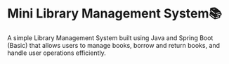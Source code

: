 # Mini Library Management System📚
A simple Library Management System built using Java and Spring Boot (Basic) that allows users to manage books, borrow and return books, and handle user operations efficiently.
